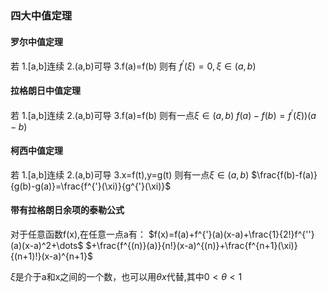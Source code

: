 ### 四大中值定理
#### 罗尔中值定理
若
1.[a,b]连续
2.(a,b)可导
3.f(a)=f(b)
则有
$f^{'}(\xi)=0,\xi \in (a,b)$


#### 拉格朗日中值定理
若
1.[a,b]连续
2.(a,b)可导
3.f(a)=f(b)
则有一点$\xi \in (a,b)$
$f(a)-f(b)=f^{'}(\xi))(a-b)$
#### 柯西中值定理
若
1.[a,b]连续
2.(a,b)可导
3.x=f(t),y=g(t)
则有一点$\xi \in (a,b)$
$\frac{f(b)-f(a)}{g(b)-g(a)}=\frac{f^{'}(\xi)}{g^{'}(\xi)}$

#### 带有拉格朗日余项的泰勒公式

对于任意函数f(x),在任意一点a有：
$f(x)=f(a)+f^{'}(a)(x-a)+\frac{1}{2!}f^{''}(a)(x-a)^2+\dots$
$+\frac{f^{(n)}(a)}{n!}(x-a)^{(n)}+\frac{f^{n+1}(\xi)}{(n+1)!}(x-a)^{n+1}$

$\xi$是介于a和x之间的一个数，也可以用$\theta x$代替,其中$0<\theta<1$


